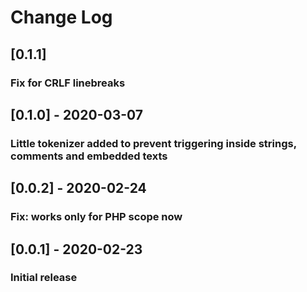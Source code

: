 # Change Log

## [0.1.1]
### Fix for CRLF linebreaks

## [0.1.0] - 2020-03-07
### Little tokenizer added to prevent triggering inside strings, comments and embedded texts

## [0.0.2] - 2020-02-24
### Fix: works only for PHP scope now

## [0.0.1] - 2020-02-23
### Initial release

